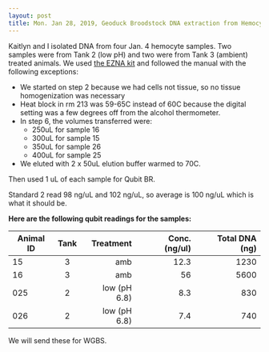 ```yaml
---
layout: post
title: Mon. Jan 28, 2019, Geoduck Broodstock DNA extraction from Hemocytes 
---
```


Kaitlyn and I isolated DNA from four Jan. 4 hemocyte samples. Two samples were from Tank 2 (low pH) and two were from Tank 3 (ambient) treated animals. We used [the EZNA kit](https://github.com/RobertsLab/resources/blob/master/protocols/Commercial_Protocols/Omega_Mollusc-DNA-Kit-Combo-May-2013-D3373.pdf) and followed the manual with the following exceptions: 

 - We started on step 2 because we had cells not tissue, so no tissue homogenization was necessary
 -  Heat block in rm 213 was 59-65C instead of 60C because the digital setting was a few degrees off from the alcohol thermometer. 
 - In step 6, the volumes transferred were:
	 - 250uL for sample 16 
	 - 300uL for sample 15
	 - 350uL for sample 26
	 - 400uL for sample 25
- We eluted with 2 x 50uL elution buffer warmed to 70C. 


Then used 1 uL of each sample for Qubit BR. 
 
Standard 2 read 98 ng/uL and 102 ng/uL, so average is 100 ng/uL which is what it should be. 

**Here are the following qubit readings for the samples:**

| Animal ID | Tank | Treatment | Conc. (ng/ul)  | Total DNA (ng)  |
| ---- |:-----:| -----:|-----:|-----:|
| 15  | 3 | amb | 12.3 | 1230 |
| 16  | 3 | amb | 56 | 5600 |
| 025 | 2 | low (pH 6.8) | 8.3 | 830  |
| 026 | 2 | low (pH 6.8) | 7.4 | 740  |

We will send these for WGBS.
